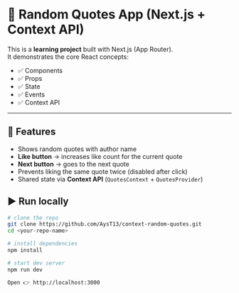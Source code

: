 # 🎲 Random Quotes App (Next.js + Context API)

This is a **learning project** built with Next.js (App Router).  
It demonstrates the core React concepts:

- ✅ Components
- ✅ Props
- ✅ State
- ✅ Events
- ✅ Context API

---

## 🚀 Features
- Shows random quotes with author name
- **Like button** → increases like count for the current quote
- **Next button** → goes to the next quote
- Prevents liking the same quote twice (disabled after click)
- Shared state via **Context API** (`QuotesContext` + `QuotesProvider`)



## ▶️ Run locally
```bash
# clone the repo
git clone https://github.com/AysT13/context-random-quotes.git
cd <your-repo-name>

# install dependencies
npm install

# start dev server
npm run dev

Open 👉 http://localhost:3000
